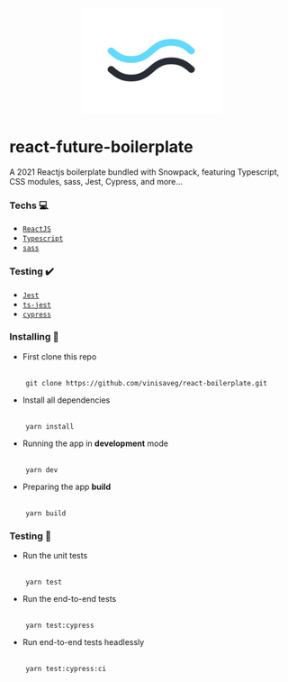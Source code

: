 <p align="center">
   <img src=".github/assets/logo.png"/>
</p>

# react-future-boilerplate

A 2021 Reactjs boilerplate bundled with Snowpack, featuring Typescript, CSS modules, sass, Jest, Cypress, and more...

### Techs :computer:

- [`ReactJS`](https://pt-br.reactjs.org)
- [`Typescript`](https://www.typescriptlang.org)
- [`sass`](https://sass-lang.com)

### Testing :heavy_check_mark:

- [`Jest`](https://jestjs.io)
- [`ts-jest`](https://kulshekhar.github.io/ts-jest/)
- [`cypress`](https://www.cypress.io/)

### Installing :construction_worker:

- First clone this repo

```

    git clone https://github.com/vinisaveg/react-boilerplate.git

```

- Install all dependencies

```

    yarn install

```

- Running the app in **development** mode

```

    yarn dev

```

- Preparing the app **build**

```

    yarn build

```

### Testing :rotating_light:

- Run the unit tests

```

    yarn test

```

- Run the end-to-end tests

```

    yarn test:cypress

```

- Run end-to-end tests headlessly

```

    yarn test:cypress:ci

```
